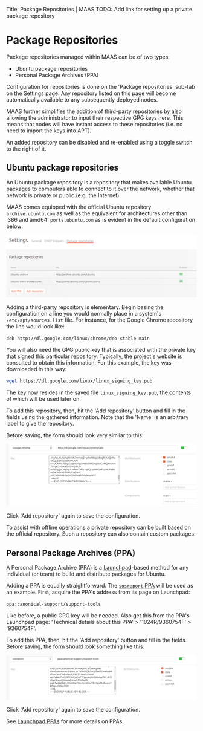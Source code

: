 Title: Package Repositories | MAAS
TODO:  Add link for setting up a private package repository


# Package Repositories

Package repositories managed within MAAS can be of two types:

- Ubuntu package repositories
- Personal Package Archives (PPA)

Configuration for repositories is done on the 'Package repositories' sub-tab on
the Settings page. Any repository listed on this page will become automatically
available to any subsequently deployed nodes.

MAAS further simplifies the addition of third-party repositories by also
allowing the administrator to input their respective GPG keys here. This means
that nodes will have instant access to these repositories (i.e. no need to
import the keys into APT).

An added repository can be disabled and re-enabled using a toggle switch to the
right of it.


## Ubuntu package repositories

An Ubuntu package repository is a repository that makes available Ubuntu
packages to computers able to connect to it over the network, whether that
network is private or public (e.g. the Internet).

MAAS comes equipped with the official Ubuntu repository `archive.ubuntu.com` as
well as the equivalent for architectures other than i386 and amd64:
`ports.ubuntu.com` as is evident in the default configuration below:

![default repositories config](../media/manage-repos__default-config.png)

Adding a third-party repository is elementary. Begin basing the configuration
on a line you would normally place in a system's `/etc/apt/sources.list` file.
For instance, for the Google Chrome repository the line would look like:

`deb http://dl.google.com/linux/chrome/deb stable main`

You will also need the GPG public key that is associated with the private key
that signed this particular repository. Typically, the project's website is
consulted to obtain this information. For this example, the key was downloaded
in this way:

```bash
wget https://dl.google.com/linux/linux_signing_key.pub
```

The key now resides in the saved file `linux_signing_key.pub`, the contents of
which will be used later on.

To add this repository, then, hit the 'Add repository' button and fill in the
fields using the gathered information. Note that the 'Name' is an arbitrary
label to give the repository.

Before saving, the form should look very similar to this:

![3rd-party repository config](../media/manage-repos__add-repo.png)

Click 'Add repository' again to save the configuration.

To assist with offline operations a private repository can be built based on the
official repository. Such a repository can also contain custom packages.


## Personal Package Archives (PPA)

A Personal Package Archive (PPA) is a [Launchpad](https://launchpad.net)-based
method for any individual (or team) to build and distribute packages for
Ubuntu.

Adding a PPA is equally straightforward. The
[`sosreport` PPA](https://launchpad.net/~canonical-support/+archive/ubuntu/support-tools)
will be used as an example. First, acquire the PPA's address from its page on
Launchpad:

`ppa:canonical-support/support-tools`

Like before, a public GPG key will be needed. Also get this from the PPA's
Launchpad page: 'Technical details about this PPA' > '1024R/9360754F' >
'9360754F'.

To add this PPA, then, hit the 'Add repository' button and fill in the
fields. Before saving, the form should look something like this:

![PPA repository config](../media/manage-repos__add-ppa.png)

Click 'Add repository' again to save the configuration.

See [Launchpad PPAs](https://help.launchpad.net/Packaging/PPA) for more details
on PPAs.
